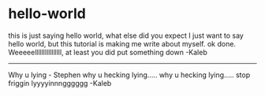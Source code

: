 # hello-world
this is just saying hello world, what else did you expect
I just want to say hello world, but this tutorial is making me write about myself. ok done.
Weeeeellllllllllllllll, at least you did put something down -Kaleb
_____________________________________________________________________________________________________________________________________
Why u lying - Stephen
why u hecking lying..... why u hecking lying..... stop friggin lyyyyinnngggggg -Kaleb
